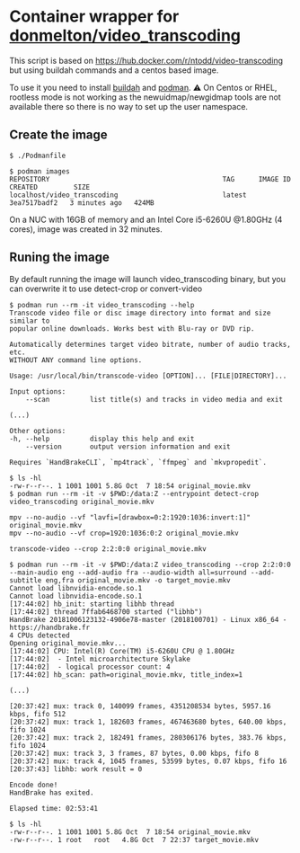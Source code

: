 # Container wrapper for [donmelton/video_transcoding](https://github.com/donmelton/video_transcoding)

This script is based on https://hub.docker.com/r/ntodd/video-transcoding but using buildah commands and a centos based image.

To use it you need to install [buildah](https://github.com/containers/buildah) and [podman](https://github.com/containers/libpod). :warning: On Centos or RHEL, rootless mode is not working as the newuidmap/newgidmap tools are not available there so there is no way to set up the user namespace.


## Create the image
```
$ ./Podmanfile

$ podman images
REPOSITORY                                           TAG      IMAGE ID       CREATED         SIZE
localhost/video_transcoding                          latest   3ea7517badf2   3 minutes ago   424MB
```

On a NUC with 16GB of memory and an Intel Core i5-6260U @1.80GHz (4 cores), image was created in 32 minutes.

## Runing the image
By default running the image will launch video_transcoding binary, but you can overwrite it to use detect-crop or convert-video

```
$ podman run --rm -it video_transcoding --help
Transcode video file or disc image directory into format and size similar to
popular online downloads. Works best with Blu-ray or DVD rip.

Automatically determines target video bitrate, number of audio tracks, etc.
WITHOUT ANY command line options.

Usage: /usr/local/bin/transcode-video [OPTION]... [FILE|DIRECTORY]...

Input options:
    --scan          list title(s) and tracks in video media and exit

(...)

Other options:
-h, --help          display this help and exit
    --version       output version information and exit

Requires `HandBrakeCLI`, `mp4track`, `ffmpeg` and `mkvpropedit`.

$ ls -hl 
-rw-r--r--. 1 1001 1001 5.8G Oct  7 18:54 original_movie.mkv
$ podman run --rm -it -v $PWD:/data:Z --entrypoint detect-crop video_transcoding original_movie.mkv

mpv --no-audio --vf "lavfi=[drawbox=0:2:1920:1036:invert:1]" original_movie.mkv
mpv --no-audio --vf crop=1920:1036:0:2 original_movie.mkv

transcode-video --crop 2:2:0:0 original_movie.mkv

$ podman run --rm -it -v $PWD:/data:Z video_transcoding --crop 2:2:0:0 --main-audio eng --add-audio fra --audio-width all=surround --add-subtitle eng,fra original_movie.mkv -o target_movie.mkv
Cannot load libnvidia-encode.so.1
Cannot load libnvidia-encode.so.1
[17:44:02] hb_init: starting libhb thread
[17:44:02] thread 7ffab6468700 started ("libhb")
HandBrake 20181006123132-4906e78-master (2018100701) - Linux x86_64 - https://handbrake.fr
4 CPUs detected
Opening original_movie.mkv...
[17:44:02] CPU: Intel(R) Core(TM) i5-6260U CPU @ 1.80GHz
[17:44:02]  - Intel microarchitecture Skylake
[17:44:02]  - logical processor count: 4
[17:44:02] hb_scan: path=original_movie.mkv, title_index=1

(...)

[20:37:42] mux: track 0, 140099 frames, 4351208534 bytes, 5957.16 kbps, fifo 512
[20:37:42] mux: track 1, 182603 frames, 467463680 bytes, 640.00 kbps, fifo 1024
[20:37:42] mux: track 2, 182491 frames, 280306176 bytes, 383.76 kbps, fifo 1024
[20:37:42] mux: track 3, 3 frames, 87 bytes, 0.00 kbps, fifo 8
[20:37:42] mux: track 4, 1045 frames, 53599 bytes, 0.07 kbps, fifo 16
[20:37:43] libhb: work result = 0

Encode done!
HandBrake has exited.

Elapsed time: 02:53:41

$ ls -hl
-rw-r--r--. 1 1001 1001 5.8G Oct  7 18:54 original_movie.mkv
-rw-r--r--. 1 root   root   4.8G Oct  7 22:37 target_movie.mkv
```
